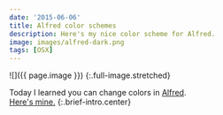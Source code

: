 ```yaml
---
date: '2015-06-06'
title: Alfred color schemes
description: Here's my nice color scheme for Alfred.
image: images/alfred-dark.png
tags: [OSX]
---
```


![]({{ page.image }})
{:.full-image.stretched}

Today I learned you can change colors in [Alfred].<br>
[Here's mine.][color]
{:.brief-intro.center}

[alfred]: http://alfredapp.com
[color]: alfred://theme/searchForegroundColor=rgba(255,255,255,1.00)&resultSubtextFontSize=1&searchSelectionForegroundColor=rgba(0,0,0,1.00)&separatorColor=rgba(0,0,0,0.00)&resultSelectedBackgroundColor=rgba(22,9,7,0.25)&shortcutColor=rgba(76,76,76,1.00)&scrollbarColor=rgba(38,38,38,1.00)&imageStyle=8&resultSubtextFont=Helvetica%20Neue%20Light&background=rgba(30,31,49,0.84)&shortcutFontSize=2&searchFontSize=3&resultSubtextColor=rgba(127,127,127,1.00)&searchBackgroundColor=rgba(0,0,0,0.00)&name=OSX%20Yosemite%20Dark%20%2B&resultTextFontSize=2&resultSelectedSubtextColor=rgba(186,186,186,1.00)&shortcutSelectedColor=rgba(127,127,127,1.00)&widthSize=2&border=rgba(4,19,37,0.00)&resultTextFont=Helvetica%20Neue%20Light&resultTextColor=rgba(255,255,255,1.00)&cornerRoundness=3&searchFont=Helvetica%20Neue%20Light&searchPaddingSize=0&credits=&searchSelectionBackgroundColor=rgba(178,215,255,1.00)&resultSelectedTextColor=rgba(255,255,255,1.00)&resultPaddingSize=2&shortcutFont=Helvetica%20Neue%20Light
